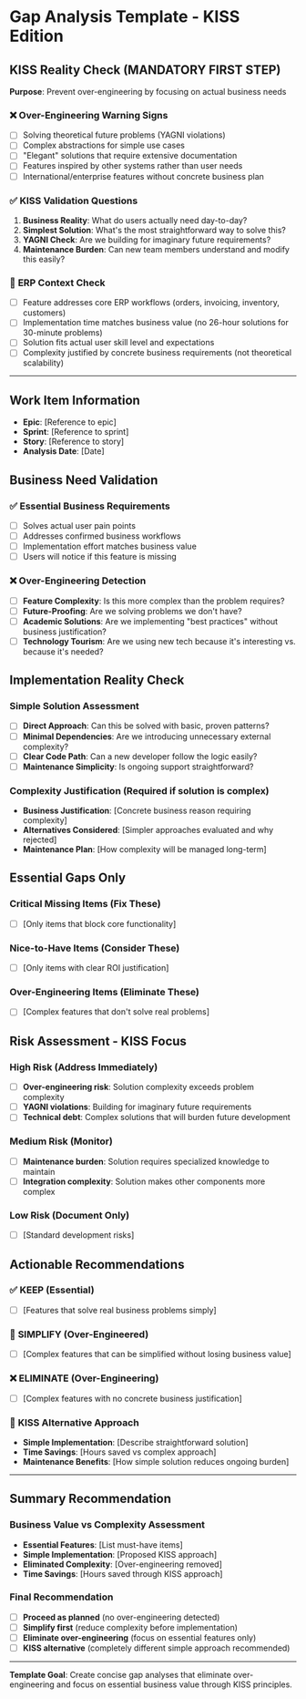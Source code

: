 # Gap Analysis Template - KISS Edition

## KISS Reality Check (MANDATORY FIRST STEP)
**Purpose**: Prevent over-engineering by focusing on actual business needs

### ❌ **Over-Engineering Warning Signs**
- [ ] Solving theoretical future problems (YAGNI violations)
- [ ] Complex abstractions for simple use cases
- [ ] "Elegant" solutions that require extensive documentation
- [ ] Features inspired by other systems rather than user needs
- [ ] International/enterprise features without concrete business plan

### ✅ **KISS Validation Questions**
1. **Business Reality**: What do users actually need day-to-day?
2. **Simplest Solution**: What's the most straightforward way to solve this?
3. **YAGNI Check**: Are we building for imaginary future requirements?
4. **Maintenance Burden**: Can new team members understand and modify this easily?

### 🎯 **ERP Context Check**
- [ ] Feature addresses core ERP workflows (orders, invoicing, inventory, customers)
- [ ] Implementation time matches business value (no 26-hour solutions for 30-minute problems)
- [ ] Solution fits actual user skill level and expectations
- [ ] Complexity justified by concrete business requirements (not theoretical scalability)

---

## Work Item Information
- **Epic**: [Reference to epic]
- **Sprint**: [Reference to sprint] 
- **Story**: [Reference to story]
- **Analysis Date**: [Date]

## Business Need Validation

### ✅ **Essential Business Requirements**
- [ ] Solves actual user pain points
- [ ] Addresses confirmed business workflows
- [ ] Implementation effort matches business value
- [ ] Users will notice if this feature is missing

### ❌ **Over-Engineering Detection**
- [ ] **Feature Complexity**: Is this more complex than the problem requires?
- [ ] **Future-Proofing**: Are we solving problems we don't have?
- [ ] **Academic Solutions**: Are we implementing "best practices" without business justification?
- [ ] **Technology Tourism**: Are we using new tech because it's interesting vs. because it's needed?

## Implementation Reality Check

### Simple Solution Assessment
- [ ] **Direct Approach**: Can this be solved with basic, proven patterns?
- [ ] **Minimal Dependencies**: Are we introducing unnecessary external complexity?
- [ ] **Clear Code Path**: Can a new developer follow the logic easily?
- [ ] **Maintenance Simplicity**: Is ongoing support straightforward?

### Complexity Justification (Required if solution is complex)
- **Business Justification**: [Concrete business reason requiring complexity]
- **Alternatives Considered**: [Simpler approaches evaluated and why rejected]
- **Maintenance Plan**: [How complexity will be managed long-term]

## Essential Gaps Only

### Critical Missing Items (Fix These)
- [ ] [Only items that block core functionality]

### Nice-to-Have Items (Consider These)
- [ ] [Only items with clear ROI justification]

### Over-Engineering Items (Eliminate These)
- [ ] [Complex features that don't solve real problems]

## Risk Assessment - KISS Focus

### High Risk (Address Immediately)
- [ ] **Over-engineering risk**: Solution complexity exceeds problem complexity
- [ ] **YAGNI violations**: Building for imaginary future requirements
- [ ] **Technical debt**: Complex solutions that will burden future development

### Medium Risk (Monitor)
- [ ] **Maintenance burden**: Solution requires specialized knowledge to maintain
- [ ] **Integration complexity**: Solution makes other components more complex

### Low Risk (Document Only)
- [ ] [Standard development risks]

## Actionable Recommendations

### ✅ **KEEP (Essential)**
- [ ] [Features that solve real business problems simply]

### 🔄 **SIMPLIFY (Over-Engineered)**  
- [ ] [Complex features that can be simplified without losing business value]

### ❌ **ELIMINATE (Over-Engineering)**
- [ ] [Complex features with no concrete business justification]

### 🎯 **KISS Alternative Approach**
- **Simple Implementation**: [Describe straightforward solution]
- **Time Savings**: [Hours saved vs complex approach]
- **Maintenance Benefits**: [How simple solution reduces ongoing burden]

---

## Summary Recommendation

### Business Value vs Complexity Assessment
- **Essential Features**: [List must-have items]
- **Simple Implementation**: [Proposed KISS approach]
- **Eliminated Complexity**: [Over-engineering removed]
- **Time Savings**: [Hours saved through KISS approach]

### Final Recommendation
- [ ] **Proceed as planned** (no over-engineering detected)
- [ ] **Simplify first** (reduce complexity before implementation)  
- [ ] **Eliminate over-engineering** (focus on essential features only)
- [ ] **KISS alternative** (completely different simple approach recommended)

---

**Template Goal**: Create concise gap analyses that eliminate over-engineering and focus on essential business value through KISS principles.